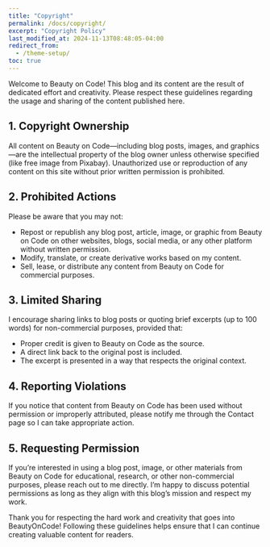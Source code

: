 ```yaml
---
title: "Copyright"
permalink: /docs/copyright/
excerpt: "Copyright Policy"
last_modified_at: 2024-11-13T08:48:05-04:00
redirect_from:
  - /theme-setup/
toc: true
---
```


Welcome to Beauty on Code! This blog and its content are the result of dedicated effort and creativity.
Please respect these guidelines regarding the usage and sharing of the content published here.

## 1. Copyright Ownership
All content on Beauty on Code—including blog posts, images, and graphics—are the intellectual property of the blog owner unless otherwise specified (like free image from Pixabay). Unauthorized use or reproduction of any content on this site without prior written permission is prohibited.

## 2. Prohibited Actions
Please be aware that you may not:

- Repost or republish any blog post, article, image, or graphic from Beauty on Code on other websites, blogs, social media, or any other platform without written permission.
- Modify, translate, or create derivative works based on my content.
- Sell, lease, or distribute any content from Beauty on Code for commercial purposes.

## 3. Limited Sharing
I encourage sharing links to blog posts or quoting brief excerpts (up to 100 words) for non-commercial purposes, provided that:

- Proper credit is given to Beauty on Code as the source.
- A direct link back to the original post is included.
- The excerpt is presented in a way that respects the original context.

## 4. Reporting Violations
If you notice that content from Beauty on Code has been used without permission or improperly attributed, please notify me through the Contact page so I can take appropriate action.

## 5. Requesting Permission
If you’re interested in using a blog post, image, or other materials from Beauty on Code for educational, research, or other non-commercial purposes, please reach out to me directly. I’m happy to discuss potential permissions as long as they align with this blog’s mission and respect my work.

Thank you for respecting the hard work and creativity that goes into BeautyOnCode! Following these guidelines helps ensure that I can continue creating valuable content for readers.